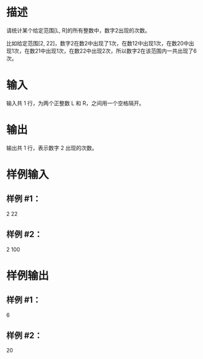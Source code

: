 # 描述
请统计某个给定范围[L, R]的所有整数中，数字2出现的次数。

比如给定范围[2, 22]，数字2在数2中出现了1次，在数12中出现1次，在数20中出现1次，在数21中出现1次，在数22中出现2次，所以数字2在该范围内一共出现了6次。

# 输入
输入共 1 行，为两个正整数 L 和 R，之间用一个空格隔开。
# 输出
输出共 1 行，表示数字 2 出现的次数。
# 样例输入
## 样例 #1：
2 22

## 样例 #2：
2 100
# 样例输出
## 样例 #1：
6

## 样例 #2：
20
